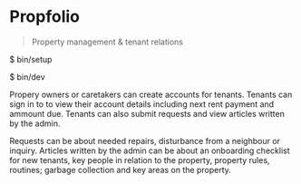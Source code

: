 # Propfolio

> Property management & tenant relations

$ bin/setup

$ bin/dev

Propery owners or caretakers can create accounts for tenants. Tenants can sign in
to to view their account details including next rent payment and ammount due.
Tenants can also submit requests and view articles written by the admin.

Requests can be about needed repairs, disturbance from a neighbour or inquiry.
Articles written by the admin can be about an onboarding checklist for new
tenants, key people in relation to the property, property rules, routines; garbage
collection and key areas on the property.
